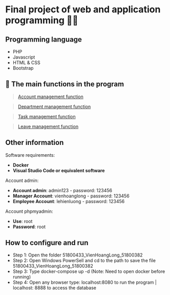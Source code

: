 # Final project of web and application programming :technologist:

## Programming language

- PHP
- Javascript
- HTML & CSS
- Bootstrap

## :hammer: The main functions in the program

> [Account management function](#)

> [Department management function](#)

> [Task management function](#)

> [Leave management function](#)

## Other information

Software requirements:

- **Docker**
- **Visual Studio Code or equivalent software**

Account admin:

- **Account admin**: admin123 - password: 123456
- **Manager Account**: vienhoanglong - password: 123456
- **Employee Account**: lehienluong - password: 123456

Account phpmyadmin:

- **Use**: root
- **Password**: root

## How to configure and run

- Step 1: Open the folder 51800433_VienHoangLong_51800382
- Step 2: Open Windows PowerSell and cd to the path to save the file 51800433_VienHoangLong_51800382
- Step 3: Type docker-compose up -d (Note: Need to open docker before running)
- Step 4: Open any browser type: localhost:8080 to run the program | localhost: 8888 to access the database
